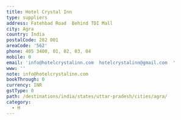 ```yaml
---
title: Hotel Crystal Inn
type: suppliers
address: Fatehbad Road  Behind TDI Mall
city: Agra
country: India
postalCode: 282 001
areaCode: '562'
phone: 405 3400, 01, 02, 03, 04
mobile: 0
email: 'info@hotelcrystalinn.com  hotelcrystalinn@gmail.com  '
www: ''
note: info@hotelcrystalinn.com
bookThrough: 0
currency: INR
gstType: 0
path: /destinations/india/states/uttar-pradesh/cities/agra/
category:
  - H
---
```


